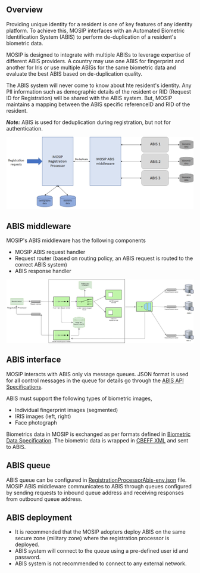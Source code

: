 ## Overview

Providing unique identity for a resident is one of key features of any identity platform. To achieve this, MOSIP interfaces with an Automated Biometric Identification System (ABIS) to perform de-duplication of a resident's biometric data. 

MOSIP is designed to integrate with multiple ABISs to leverage expertise of different ABIS providers. A country may use one ABIS for fingerprint and another for Iris or use multiple ABISs for the same biometric data and evaluate the best ABIS based on de-duplication quality. 

The ABIS system will never come to know about hte resident's identity. Any PII information such as demographic details of the resident or RID (Request ID for Registration) will be shared with the ABIS system. But, MOSIP maintains a mapping between the ABIS specific referenceID and RID of the resident.

**_Note:_** ABIS is used for deduplication during registration, but not for authentication.

![](_images/arch_diagrams/ABIS_middleware.png)

## ABIS middleware
MOSIP's ABIS middleware has the following components
- MOSIP ABIS request handler 
- Request router (based on routing policy, an ABIS request is routed to the correct ABIS system)
- ABIS response handler

![MOSIP ABIS Middleware](_images/arch_diagrams/MOSIP_ABIS_middleware.png)

## ABIS interface
MOSIP interacts with ABIS only via message queues. JSON format is used for all control messages in the queue for details go through the [ABIS API Specifications](ABIS-APIs.md).

ABIS must support the following types of biometric images,
* Individual fingerprint images (segmented)
* IRIS images (left, right)
* Face photograph

Biometrics data in MOSIP is exchanged as per formats defined in [Biometric Data Specification](Biometric-Data-Specification.md). The biometric data is wrapped in [CBEFF XML](CBEFF-XML.md) and sent to ABIS.

## ABIS queue
ABIS queue can be configured in [RegistrationProcessorAbis-env.json](https://github.com/mosip/mosip-config/blob/master/config-templates/RegistrationProcessorAbis-env.json) file. MOSIP ABIS middleware communicates to ABIS through queues configured by sending requests to inbound queue address and receiving responses from outbound queue address.

## ABIS deployment
* It is recommended that the MOSIP adopters deploy ABIS on the same secure zone (military zone) where the registration processor is deployed. 
* ABIS system will connect to the queue using a pre-defined user id and password. 
* ABIS system is not recommended to connect to any external network.

